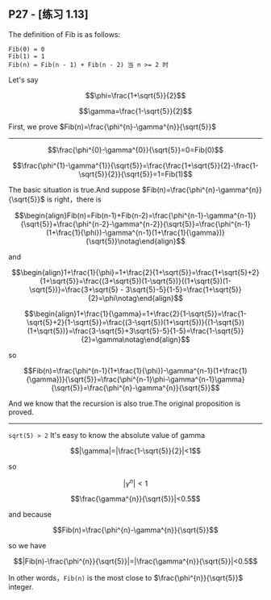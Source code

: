 ## P27 - [练习 1.13]

The definition of Fib is as follows:

```
Fib(0) = 0
Fib(1) = 1
Fib(n) = Fib(n - 1) + Fib(n - 2) 当 n >= 2 时
```

Let's say

$$\phi=\frac{1+\sqrt{5}}{2}$$

$$\gamma=\frac{1-\sqrt{5}}{2}$$

First, we prove $Fib(n)=\frac{\phi^{n}-\gamma^{n}}{\sqrt{5}}$

--------

$$\frac{\phi^{0}-\gamma^{0}}{\sqrt{5}}=0=Fib(0)$$

$$\frac{\phi^{1}-\gamma^{1}}{\sqrt{5}}=\frac{\frac{1+\sqrt{5}}{2}-\frac{1-\sqrt{5}}{2}}{\sqrt{5}}=1=Fib(1)$$

The basic situation is true.And suppose $Fib(n)=\frac{\phi^{n}-\gamma^{n}}{\sqrt{5}}$ is right，there is

$$\begin{align}Fib(n)=Fib(n-1)+Fib(n-2)=\frac{\phi^{n-1}-\gamma^{n-1}}{\sqrt{5}}+\frac{\phi^{n-2}-\gamma^{n-2}}{\sqrt{5}}=\frac{\phi^{n-1}(1+\frac{1}{\phi})-\gamma^{n-1}(1+\frac{1}{\gamma})}{\sqrt{5}}\notag\end{align}$$

and

$$\begin{align}1+\frac{1}{\phi}=1+\frac{2}{1+\sqrt{5}}=\frac{1+\sqrt{5}+2}{1+\sqrt{5}}=\frac{(3+\sqrt{5})(1-\sqrt{5})}{(1+\sqrt{5})(1-\sqrt{5})}=\frac{3+\sqrt{5} - 3\sqrt{5}-5}{1-5}=\frac{1+\sqrt{5}}{2}=\phi\notag\end{align}$$

$$\begin{align}1+\frac{1}{\gamma}=1+\frac{2}{1-\sqrt{5}}=\frac{1-\sqrt{5}+2}{1-\sqrt{5}}=\frac{(3-\sqrt{5})(1+\sqrt{5})}{(1-\sqrt{5})(1+\sqrt{5})}=\frac{3-\sqrt{5}+3\sqrt{5}-5}{1-5}=\frac{1-\sqrt{5}}{2}=\gamma\notag\end{align}$$

so

$$Fib(n)=\frac{\phi^{n-1}(1+\frac{1}{\phi})-\gamma^{n-1}(1+\frac{1}{\gamma})}{\sqrt{5}}=\frac{\phi^{n-1}\phi-\gamma^{n-1}\gamma}{\sqrt{5}}=\frac{\phi^{n}-\gamma^{n}}{\sqrt{5}}$$

And we know that the recursion is also true.The original proposition is proved.

-----------

`sqrt(5) > 2` It's easy to know the absolute value of gamma

$$|\gamma|=|\frac{1-\sqrt{5}}{2}|<1$$

so

$$|\gamma^{n}|<1$$

$$\frac{\gamma^{n}}{\sqrt{5}}|<0.5$$

and because

$$Fib(n)=\frac{\phi^{n}-\gamma^{n}}{\sqrt{5}}$$

so we have

$$|Fib(n)-\frac{\phi^{n}}{\sqrt{5}}|=|\frac{\gamma^{n}}{\sqrt{5}}|<0.5$$

In other words，`Fib(n)` is the most close to $\frac{\phi^{n}}{\sqrt{5}}$ integer.




